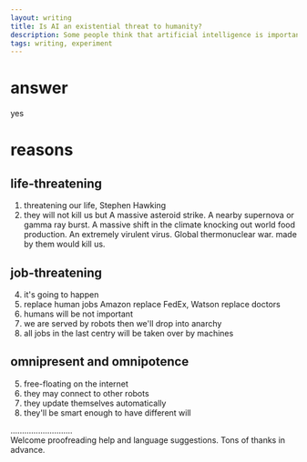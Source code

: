 ```yaml
---
layout: writing
title: Is AI an existential threat to humanity?
description: Some people think that artificial intelligence is important to the development of society, while others think that it has negative effects on society. Discuss both these views and give your opinion.
tags: writing, experiment
---
```


# answer
  yes

# reasons
## life-threatening
  1. threatening our life, Stephen Hawking
  11. they will not kill us but A massive asteroid strike.  A nearby supernova or gamma ray burst.  A massive shift in the climate knocking out world food production.  An extremely virulent virus.  Global thermonuclear war. made by them would kill us.

## job-threatening
  4. it's going to happen
  2. replace human jobs Amazon replace FedEx, Watson replace doctors
  6. humans will be not important
  3. we are served by robots then we'll drop into anarchy
  7. all jobs in the last centry will be taken over by machines

## omnipresent and omnipotence 
  5. free-floating on the internet
  8. they may connect to other robots
  10. they update themselves automatically
  9. they'll be smart enough to have different will 

...........................     
Welcome proofreading help and language suggestions. Tons of thanks in advance.


